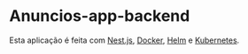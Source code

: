 # Anuncios-app-backend

  Esta aplicação é feita com [Nest.js](https://nestjs.com/), [Docker](https://www.docker.com/), [Helm](https://helm.sh/) e [Kubernetes](https://kubernetes.io/pt-br/).


  


